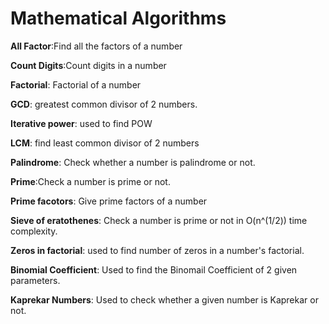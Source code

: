 # Mathematical Algorithms

**All Factor**:Find all the factors of a number

**Count Digits**:Count digits in a number

**Factorial**: Factorial of a number

**GCD**: greatest common divisor of 2 numbers.

**Iterative power**: used to find POW

**LCM**: find least common divisor of 2 numbers

**Palindrome**: Check whether a number is palindrome or not.

**Prime**:Check a number is prime or not.

**Prime facotors**: Give prime factors of a number

**Sieve of eratothenes**: Check a number is prime or not in O(n^(1/2)) time complexity.

**Zeros in factorial**: used to find number of zeros in a number's factorial.

**Binomial Coefficient**: Used to find the Binomail Coefficient of 2 given parameters.

**Kaprekar Numbers**: Used to check whether a given number is Kaprekar or not.